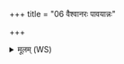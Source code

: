 +++
title = "06 वैश्वानरः पावयान्नः"

+++
<details><summary>मूलम् (WS)</summary>

वैश्वानरः पावयान्नः पवित्रैर्यत् सङ्गरमभिधावाम्याशाम् ।  
अनाजानन् मनसा याचमानः यत्तत्रैनो अप तत् सुवामि ॥ ७ ॥
</details>